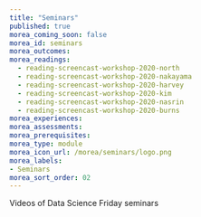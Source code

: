 ```yaml
---
title: "Seminars"
published: true
morea_coming_soon: false
morea_id: seminars
morea_outcomes:
morea_readings:
  - reading-screencast-workshop-2020-north
  - reading-screencast-workshop-2020-nakayama
  - reading-screencast-workshop-2020-harvey
  - reading-screencast-workshop-2020-kim
  - reading-screencast-workshop-2020-nasrin
  - reading-screencast-workshop-2020-burns
morea_experiences:
morea_assessments:
morea_prerequisites:
morea_type: module
morea_icon_url: /morea/seminars/logo.png
morea_labels:
- Seminars
morea_sort_order: 02
---
```


Videos of Data Science Friday seminars
